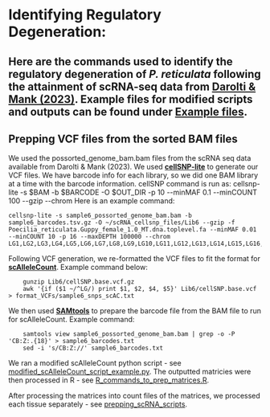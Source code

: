 # Identifying Regulatory Degeneration:

Here are the commands used to identify the regulatory degeneration of _P. reticulata_ following the attainment of scRNA-seq data from [Darolti & Mank (2023)](https://academic.oup.com/evlett/article/7/3/148/7119960). Example files for modified scripts and outputs can be found under [Example files]().
----------------------------------------------------------

## Prepping VCF files from the sorted BAM files

We used the possorted_genome_bam.bam files from the scRNA seq data available from Darolti & Mank (2023). We used  **[cellSNP-lite](https://github.com/single-cell-genetics/cellSNP)** to generate our VCF files. We have barcode info for each library, so we did one BAM library at a time with the barcode information. cellSNP command is run as: cellsnp-lite -s $BAM -b $BARCODE -O $OUT_DIR -p 10 --minMAF 0.1 --minCOUNT 100 --gzip --chrom
Here is an example command:

    cellsnp-lite -s sample6_possorted_genome_bam.bam -b sample6_barcodes.tsv.gz -O ~/scRNA_cellsnp_files/Lib6 --gzip -f Poecilia_reticulata.Guppy_female_1.0_MT.dna.toplevel.fa --minMAF 0.01 --minCOUNT 10 -p 16 --maxDEPTH 100000 --chrom LG1,LG2,LG3,LG4,LG5,LG6,LG7,LG8,LG9,LG10,LG11,LG12,LG13,LG14,LG15,LG16,LG17,LG18,LG19,LG20,LG21,LG22,LG23

Following VCF generation, we re-formatted the VCF files to fit the format for **[scAlleleCount](https://github.com/barkasn/scAlleleCount)**. Example command below:

        gunzip Lib6/cellSNP.base.vcf.gz
        awk '{if ($1 ~/^LG/) print $1, $2, $4, $5}' Lib6/cellSNP.base.vcf > format_VCFs/sample6_snps_scAC.txt

        
        
We then used **[SAMtools](https://github.com/samtools/samtools)** to prepare the barcode file from the BAM file to run for scAlleleCount. Example command:

        samtools view sample6_possorted_genome_bam.bam | grep -o -P 'CB:Z:.{18}' > sample6_barcodes.txt
        sed -i 's/CB:Z://' sample6_barcodes.txt

        
We ran a modified scAlleleCount python script - see [modified_scAlleleCount_script_example.py](https://github.com/ljmfong/Pret_Y_degeneration/blob/main/modified_scAlleleCount_script_example.py). The outputted matricies were then processed in R - see [R_commands_to_prep_matrices.R](https://github.com/ljmfong/Pret_Y_degeneration/blob/main/R_commands_to_prep_matrices.R).

After processing the matrices into count files of the matrices, we processed each tissue separately - see [prepping_scRNA_scripts](https://github.com/ljmfong/Pret_Y_degeneration/tree/main/Prepping_scRNA_scripts).

